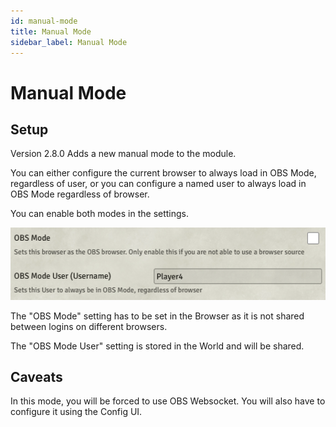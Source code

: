 ```yaml
---
id: manual-mode
title: Manual Mode
sidebar_label: Manual Mode
---
```


# Manual Mode

## Setup

Version 2.8.0 Adds a new manual mode to the module.

You can either configure the current browser to always load in OBS Mode, regardless of user,
or you can configure a named user to always load in OBS Mode regardless of browser.

You can enable both modes in the settings.

![Manual Mode Settings](./assets/manual_mode_settings.png)

The "OBS Mode" setting has to be set in the Browser as it is not shared between logins on different browsers.

The "OBS Mode User" setting is stored in the World and will be shared.

## Caveats

In this mode, you will be forced to use OBS Websocket. You will also have to configure it using the Config UI.
